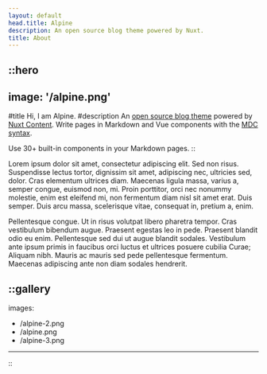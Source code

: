 ```yaml
---
layout: default
head.title: Alpine
description: An open source blog theme powered by Nuxt.
title: About
---
```


::hero
---
image: '/alpine.png'
---
#title
Hi, I am Alpine.
#description
An [open source blog theme](https://github.com/nuxt-themes/alpine) powered by [Nuxt Content](https://content.nuxtjs.org). Write pages in Markdown and Vue components with the [MDC syntax](https://content.nuxtjs.org/guide/writing/mdc).

Use 30+ built-in components in your Markdown pages.
::

Lorem ipsum dolor sit amet, consectetur adipiscing elit. Sed non risus. Suspendisse lectus tortor, dignissim sit amet, adipiscing nec, ultricies sed, dolor. Cras elementum ultrices diam. Maecenas ligula massa, varius a, semper congue, euismod non, mi. Proin porttitor, orci nec nonummy molestie, enim est eleifend mi, non fermentum diam nisl sit amet erat. Duis semper. Duis arcu massa, scelerisque vitae, consequat in, pretium a, enim.  

Pellentesque congue. Ut in risus volutpat libero pharetra tempor. Cras vestibulum bibendum augue. Praesent egestas leo in pede. Praesent blandit odio eu enim. Pellentesque sed dui ut augue blandit sodales. Vestibulum ante ipsum primis in faucibus orci luctus et ultrices posuere cubilia Curae; Aliquam nibh. Mauris ac mauris sed pede pellentesque fermentum. Maecenas adipiscing ante non diam sodales hendrerit.

::gallery
---
images:
  - /alpine-2.png
  - /alpine.png
  - /alpine-3.png
---
::
